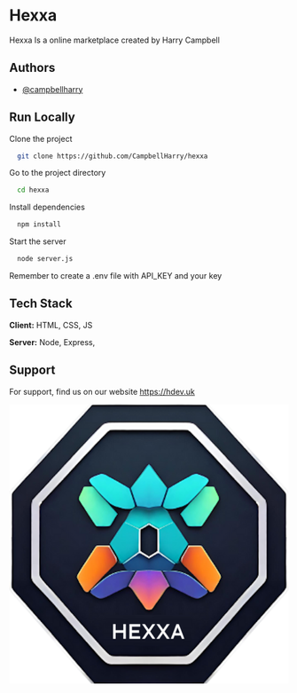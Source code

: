 
# Hexxa
Hexxa Is a online marketplace created by Harry Campbell


## Authors

- [@campbellharry](https://www.github.com/campbellharry)


## Run Locally

Clone the project

```bash
  git clone https://github.com/CampbellHarry/hexxa
```

Go to the project directory

```bash
  cd hexxa
```

Install dependencies

```bash
  npm install
```

Start the server

```bash
  node server.js
```

Remember to create a .env file with API_KEY and your key 

## Tech Stack

**Client:** HTML, CSS, JS

**Server:** Node, Express, 


## Support

For support, find us on our website https://hdev.uk


![Logo](https://github.com/CampbellHarry/hexxa/blob/main/assets/images/favicon.png)

